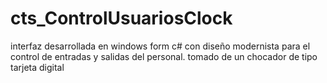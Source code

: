 # cts_ControlUsuariosClock
interfaz desarrollada en windows form c# con diseño modernista para el control de entradas y salidas del personal. tomado de un chocador de tipo tarjeta digital
